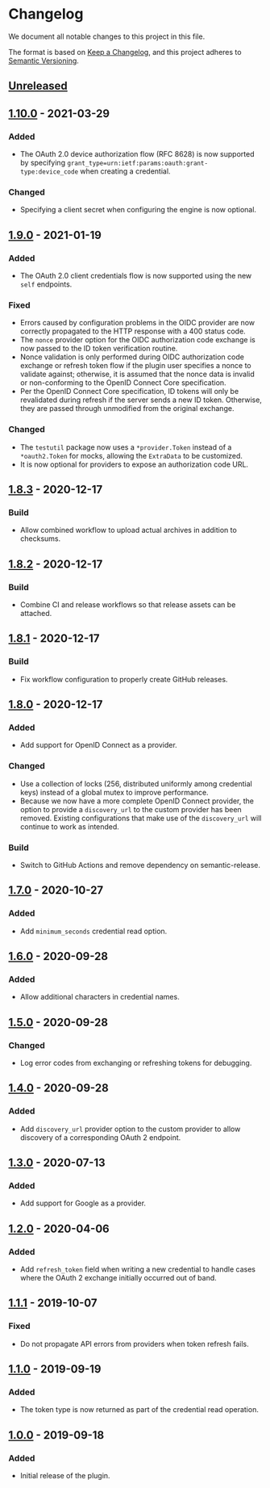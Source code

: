 # Changelog

We document all notable changes to this project in this file.

The format is based on [Keep a Changelog](https://keepachangelog.com/en/1.0.0/),
and this project adheres to [Semantic
Versioning](https://semver.org/spec/v2.0.0.html).

## [Unreleased]

## [1.10.0] - 2021-03-29

### Added

* The OAuth 2.0 device authorization flow (RFC 8628) is now supported by
  specifying `grant_type=urn:ietf:params:oauth:grant-type:device_code` when
  creating a credential.

### Changed

* Specifying a client secret when configuring the engine is now optional.

## [1.9.0] - 2021-01-19

### Added

* The OAuth 2.0 client credentials flow is now supported using the new `self`
  endpoints.

### Fixed

* Errors caused by configuration problems in the OIDC provider are now correctly
  propagated to the HTTP response with a 400 status code.
* The `nonce` provider option for the OIDC authorization code exchange is now
  passed to the ID token verification routine.
* Nonce validation is only performed during OIDC authorization code exchange or
  refresh token flow if the plugin user specifies a nonce to validate against;
  otherwise, it is assumed that the nonce data is invalid or non-conforming to
  the OpenID Connect Core specification.
* Per the OpenID Connect Core specification, ID tokens will only be revalidated
  during refresh if the server sends a new ID token. Otherwise, they are passed
  through unmodified from the original exchange.

### Changed

* The `testutil` package now uses a `*provider.Token` instead of a
  `*oauth2.Token` for mocks, allowing the `ExtraData` to be customized.
* It is now optional for providers to expose an authorization code URL.

## [1.8.3] - 2020-12-17

### Build

* Allow combined workflow to upload actual archives in addition to checksums.

## [1.8.2] - 2020-12-17

### Build

* Combine CI and release workflows so that release assets can be attached.

## [1.8.1] - 2020-12-17

### Build

* Fix workflow configuration to properly create GitHub releases.

## [1.8.0] - 2020-12-17

### Added

* Add support for OpenID Connect as a provider.

### Changed

* Use a collection of locks (256, distributed uniformly among credential keys)
  instead of a global mutex to improve performance.
* Because we now have a more complete OpenID Connect provider, the option to
  provide a `discovery_url` to the custom provider has been removed. Existing
  configurations that make use of the `discovery_url` will continue to work as
  intended.

### Build

* Switch to GitHub Actions and remove dependency on semantic-release.

## [1.7.0] - 2020-10-27

### Added

* Add `minimum_seconds` credential read option.

## [1.6.0] - 2020-09-28

### Added

* Allow additional characters in credential names.

## [1.5.0] - 2020-09-28

### Changed

* Log error codes from exchanging or refreshing tokens for debugging.

## [1.4.0] - 2020-09-28

### Added

* Add `discovery_url` provider option to the custom provider to allow discovery
  of a corresponding OAuth 2 endpoint.

## [1.3.0] - 2020-07-13

### Added

* Add support for Google as a provider.

## [1.2.0] - 2020-04-06

### Added

* Add `refresh_token` field when writing a new credential to handle cases where
  the OAuth 2 exchange initially occurred out of band.

## [1.1.1] - 2019-10-07

### Fixed

* Do not propagate API errors from providers when token refresh fails.

## [1.1.0] - 2019-09-19

### Added

* The token type is now returned as part of the credential read operation.

## [1.0.0] - 2019-09-18

### Added

* Initial release of the plugin.

[Unreleased]: https://github.com/puppetlabs/vault-plugin-secrets-oauthapp/compare/v1.10.0...HEAD
[1.10.0]: https://github.com/puppetlabs/vault-plugin-secrets-oauthapp/compare/v1.9.0...v1.10.0
[1.9.0]: https://github.com/puppetlabs/vault-plugin-secrets-oauthapp/compare/v1.8.3...v1.9.0
[1.8.3]: https://github.com/puppetlabs/vault-plugin-secrets-oauthapp/compare/v1.8.2...v1.8.3
[1.8.2]: https://github.com/puppetlabs/vault-plugin-secrets-oauthapp/compare/v1.8.1...v1.8.2
[1.8.1]: https://github.com/puppetlabs/vault-plugin-secrets-oauthapp/compare/v1.8.0...v1.8.1
[1.8.0]: https://github.com/puppetlabs/vault-plugin-secrets-oauthapp/compare/v1.7.0...v1.8.0
[1.7.0]: https://github.com/puppetlabs/vault-plugin-secrets-oauthapp/compare/v1.6.0...v1.7.0
[1.6.0]: https://github.com/puppetlabs/vault-plugin-secrets-oauthapp/compare/v1.5.0...v1.6.0
[1.5.0]: https://github.com/puppetlabs/vault-plugin-secrets-oauthapp/compare/v1.4.0...v1.5.0
[1.4.0]: https://github.com/puppetlabs/vault-plugin-secrets-oauthapp/compare/v1.3.0...v1.4.0
[1.3.0]: https://github.com/puppetlabs/vault-plugin-secrets-oauthapp/compare/v1.2.0...v1.3.0
[1.2.0]: https://github.com/puppetlabs/vault-plugin-secrets-oauthapp/compare/v1.1.1...v1.2.0
[1.1.1]: https://github.com/puppetlabs/vault-plugin-secrets-oauthapp/compare/v1.1.0...v1.1.1
[1.1.0]: https://github.com/puppetlabs/vault-plugin-secrets-oauthapp/compare/v1.0.0...v1.1.0
[1.0.0]: https://github.com/puppetlabs/vault-plugin-secrets-oauthapp/compare/3322c7fdad569beefe2f476e977b38f8a87e18a4...v1.0.0
